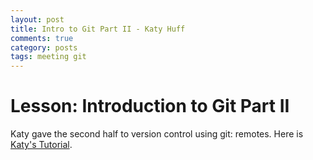```yaml
---
layout: post
title: Intro to Git Part II - Katy Huff
comments: true
category: posts
tags: meeting git
---
```



# Lesson: Introduction to Git Part II

Katy gave the second half to version control using git: remotes. Here is [Katy's Tutorial][katystalkptII].



[katystalkptII]: https://github.com/thehackerwithin/berkeley/tree/master/git/partII "Katy's Tutorial" 


